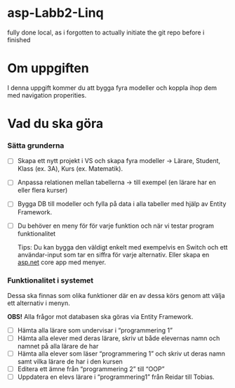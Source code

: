 # asp-Labb2-Linq
fully done local, as i forgotten to actually initiate the git repo before i finished
# Om uppgiften

I denna uppgift kommer du att bygga fyra modeller och koppla ihop dem med navigation properities.

# Vad du ska göra

### Sätta grunderna

- [ ]  Skapa ett nytt projekt i VS och skapa fyra modeller → Lärare, Student, Klass (ex. 3A), Kurs (ex. Matematik).
- [ ]  Anpassa relationen mellan tabellerna → till exempel (en lärare har en eller flera kurser)
- [ ]  Bygga DB till modeller och fylla på data i alla tabeller med hjälp av Entity Framework.
- [ ]  Du behöver en meny för för varje funktion och när vi testar program funktionalitet
    
    Tips: Du kan bygga den väldigt enkelt med exempelvis en Switch och ett användar-input som tar en siffra för varje alternativ. Eller skapa en [asp.net](http://asp.net) core app med menyer.
    

### Funktionalitet i systemet

Dessa ska finnas som olika funktioner där en av dessa körs genom att välja ett alternativ i menyn.

**OBS!** Alla frågor mot databasen ska göras via Entity Framework. 

- [ ]  Hämta alla lärare som undervisar i “programmering 1”
- [ ]  Hämta alla elever med deras lärare, skriv ut både elevernas namn och namnet på alla lärare de har
- [ ]  Hämta alla elever som läser “programmering 1” och skriv ut deras namn samt vilka lärare de har i den kursen
- [ ]  Editera ett ämne från “programmering 2” till “OOP”
- [ ]  Uppdatera en elevs lärare i “programmering1” från Reidar till Tobias.
